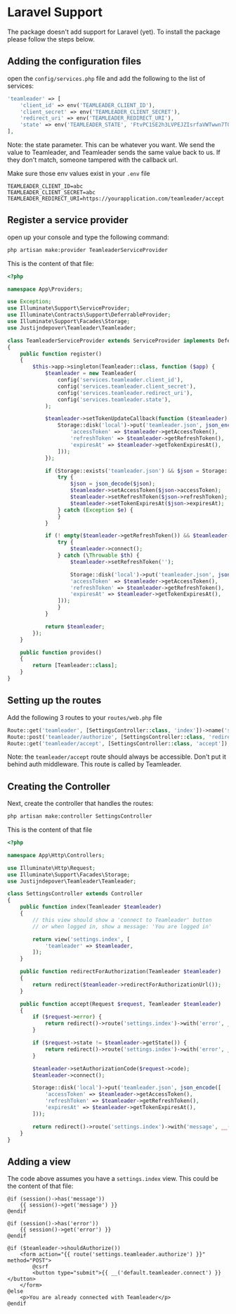# Laravel Support

The package doesn't add support for Laravel (yet). To install the package please follow the steps below.

## Adding the configuration files

open the `config/services.php` file and add the following to the list of services:

```php
'teamleader' => [
    'client_id' => env('TEAMLEADER_CLIENT_ID'),
    'client_secret' => env('TEAMLEADER_CLIENT_SECRET'),
    'redirect_uri' => env('TEAMLEADER_REDIRECT_URI'),
    'state' => env('TEAMLEADER_STATE', 'FtvPC1SE2h3LVPEJZIsrfaVWTwwn7T0R'),
],
```

Note: the state parameter. This can be whatever you want.
We send the value to Teamleader, and Teamleader sends the same value back to us. If they don't match, someone tampered with the callback url.

Make sure those env values exist in your `.env` file

```
TEAMLEADER_CLIENT_ID=abc
TEAMLEADER_CLIENT_SECRET=abc
TEAMLEADER_REDIRECT_URI=https://yourapplication.com/teamleader/accept
```

## Register a service provider

open up your console and type the following command:

```sh
php artisan make:provider TeamleaderServiceProvider
```

This is the content of that file:

```php
<?php

namespace App\Providers;

use Exception;
use Illuminate\Support\ServiceProvider;
use Illuminate\Contracts\Support\DeferrableProvider;
use Illuminate\Support\Facades\Storage;
use Justijndepover\Teamleader\Teamleader;

class TeamleaderServiceProvider extends ServiceProvider implements DeferrableProvider
{
    public function register()
    {
        $this->app->singleton(Teamleader::class, function ($app) {
            $teamleader = new Teamleader(
                config('services.teamleader.client_id'),
                config('services.teamleader.client_secret'),
                config('services.teamleader.redirect_uri'),
                config('services.teamleader.state'),
            );

            $teamleader->setTokenUpdateCallback(function ($teamleader) {
                Storage::disk('local')->put('teamleader.json', json_encode([
                    'accessToken' => $teamleader->getAccessToken(),
                    'refreshToken' => $teamleader->getRefreshToken(),
                    'expiresAt' => $teamleader->getTokenExpiresAt(),
                ]));
            });

            if (Storage::exists('teamleader.json') && $json = Storage::get('teamleader.json')) {
                try {
                    $json = json_decode($json);
                    $teamleader->setAccessToken($json->accessToken);
                    $teamleader->setRefreshToken($json->refreshToken);
                    $teamleader->setTokenExpiresAt($json->expiresAt);
                } catch (Exception $e) {
                }
            }

            if (! empty($teamleader->getRefreshToken()) && $teamleader->shouldRefreshToken()) {
                try {
                    $teamleader->connect();
                } catch (\Throwable $th) {
                    $teamleader->setRefreshToken('');

                    Storage::disk('local')->put('teamleader.json', json_encode([
                    'accessToken' => $teamleader->getAccessToken(),
                    'refreshToken' => $teamleader->getRefreshToken(),
                    'expiresAt' => $teamleader->getTokenExpiresAt(),
                ]));
                }
            }

            return $teamleader;
        });
    }

    public function provides()
    {
        return [Teamleader::class];
    }
}
```

## Setting up the routes

Add the following 3 routes to your `routes/web.php` file

```php
Route::get('teamleader', [SettingsController::class, 'index'])->name('settings.index');
Route::post('teamleader/authorize', [SettingsController::class, 'redirectForAuthorization'])->name('settings.teamleader.authorize');
Route::get('teamleader/accept', [SettingsController::class, 'accept']);
```

Note: the `teamleader/accept` route should always be accessible. Don't put it behind auth middleware. This route is called by Teamleader.

## Creating the Controller

Next, create the controller that handles the routes:

```sh
php artisan make:controller SettingsController
```

This is the content of that file

```php
<?php

namespace App\Http\Controllers;

use Illuminate\Http\Request;
use Illuminate\Support\Facades\Storage;
use Justijndepover\Teamleader\Teamleader;

class SettingsController extends Controller
{
    public function index(Teamleader $teamleader)
    {
        // this view should show a 'connect to Teamleader' button
        // or when logged in, show a message: 'You are logged in'

        return view('settings.index', [
            'teamleader' => $teamleader,
        ]);
    }

    public function redirectForAuthorization(Teamleader $teamleader)
    {
        return redirect($teamleader->redirectForAuthorizationUrl());
    }

    public function accept(Request $request, Teamleader $teamleader)
    {
        if ($request->error) {
            return redirect()->route('settings.index')->with('error', __('The user refused to connect'));
        }

        if ($request->state != $teamleader->getState()) {
            return redirect()->route('settings.index')->with('error', __('The state parameter doesn\'t match.'));
        }

        $teamleader->setAuthorizationCode($request->code);
        $teamleader->connect();

        Storage::disk('local')->put('teamleader.json', json_encode([
            'accessToken' => $teamleader->getAccessToken(),
            'refreshToken' => $teamleader->getRefreshToken(),
            'expiresAt' => $teamleader->getTokenExpiresAt(),
        ]));

        return redirect()->route('settings.index')->with('message', __('You are connected with Teamleader'));
    }
}
```

## Adding a view

The code above assumes you have a `settings.index` view. This could be the content of that file:

```blade.php
@if (session()->has('message'))
    {{ session()->get('message') }}
@endif

@if (session()->has('error'))
    {{ session()->get('error') }}
@endif

@if ($teamleader->shouldAuthorize())
    <form action="{{ route('settings.teamleader.authorize') }}" method="POST">
        @csrf
        <button type="submit">{{ __('default.teamleader.connect') }}</button>
    </form>
@else
    <p>You are already connected with Teamleader</p>
@endif
```